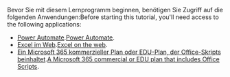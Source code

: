 <span data-ttu-id="523c5-101">Bevor Sie mit diesem Lernprogramm beginnen, benötigen Sie Zugriff auf die folgenden Anwendungen:</span><span class="sxs-lookup"><span data-stu-id="523c5-101">Before starting this tutorial, you'll need access to the following applications:</span></span>

- <span data-ttu-id="523c5-102">[Power Automate](/power-automate/organization-q-and-a).</span><span class="sxs-lookup"><span data-stu-id="523c5-102">[Power Automate](/power-automate/organization-q-and-a).</span></span>
- <span data-ttu-id="523c5-103">[Excel im Web](https://www.office.com/launch/excel).</span><span class="sxs-lookup"><span data-stu-id="523c5-103">[Excel on the web](https://www.office.com/launch/excel).</span></span>
- <span data-ttu-id="523c5-104">[Ein Microsoft 365 kommerzieller Plan oder EDU-Plan, der Office-Skripts beinhaltet](/microsoft-365/admin/manage/manage-office-scripts-settings).</span><span class="sxs-lookup"><span data-stu-id="523c5-104">[A Microsoft 365 commercial or EDU plan that includes Office Scripts](/microsoft-365/admin/manage/manage-office-scripts-settings).</span></span>